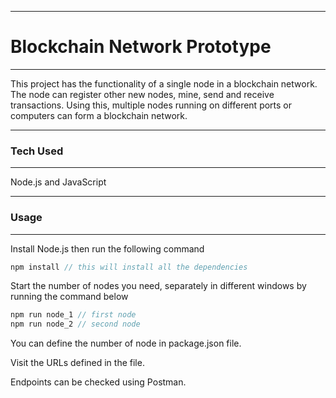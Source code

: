 

--------------------------
# Blockchain Network Prototype
--------------------------

This project has the functionality of a single node in a blockchain network. The node can register other new nodes, mine, send and receive transactions. Using this, multiple nodes running on different ports or computers can form a blockchain network.

-----------------
### Tech Used
-----------------

Node.js and JavaScript

---------
### Usage
---------

Install Node.js then run the following command

```javascript
npm install // this will install all the dependencies
```
Start the number of nodes you need, separately in different windows by running the command below
```javascript
npm run node_1 // first node
npm run node_2 // second node
```
You can define the number of node in package.json file.

Visit the URLs defined in the file.

Endpoints can be checked using Postman.